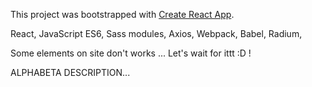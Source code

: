 This project was bootstrapped with [Create React App](https://github.com/facebook/create-react-app).

React,
JavaScript ES6,
Sass modules,
Axios,
Webpack,
Babel,
Radium,

Some elements on site don't works ... Let's wait for ittt :D !




ALPHABETA DESCRIPTION...

